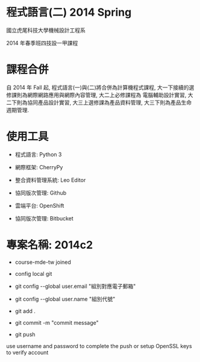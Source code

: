# 程式語言(二) 2014 Spring

國立虎尾科技大學機械設計工程系

2014 年春季班四技設一甲課程

# 課程合併

自 2014 年 Fall 起, 程式語言(一)與(二)將合併為計算機程式課程, 
大一下接續的選修課則為網際網路應用與網際內容管理, 大二上必修課程為
電腦輔助設計實習, 大二下則為協同產品設計實習, 大三上選修課為產品資料管理, 
大三下則為產品生命週期管理.

# 使用工具

* 程式語言: Python 3

* 網際框架: CherryPy

* 整合資料管理系統: Leo Editor

* 協同版次管理: Github

* 雲端平台: OpenShift

* 協同版次管理: Bitbucket

# 專案名稱: 2014c2

* course-mde-tw joined

* config local git

* git config --global user.email "組別對應電子郵箱"

* git config --global user.name "組別代號"

* git add .

* git commit -m "commit message"

* git push

use username and password to complete the push or setup OpenSSL keys to verify account

